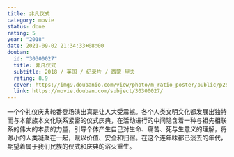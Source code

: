 ```yaml
---
title: 非凡仪式
category: movie
status: done
rating: 5
year: "2018"
date: 2021-09-02 21:34:33+08:00
douban:
  id: "30300027"
  title: 非凡仪式
  subtitle: 2018 / 英国 / 纪录片 / 西蒙·里夫
  rating: 8.9
  cover: https://img9.doubanio.com/view/photo/m_ratio_poster/public/p2531349115.jpg
  link: https://movie.douban.com/subject/30300027/
---
```


一个个礼仪庆典轮番登场演出真是让人大受震撼。各个人类文明文化都发展出独特而与本部族本文化联系紧密的仪式庆典，在活动进行的中间隐含着一种与祖先相联系的伟大的本质的力量，引导个体产生自己对生命、痛苦、死与生意义的理解，将渺小的人类凝聚在一起，赋以价值、安全和归宿。在这个连年味都已淡去的年代，期望着属于我们民族的仪式和庆典的浴火重生。
